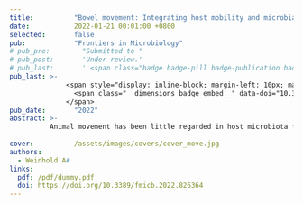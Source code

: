 ```yaml
---
title:          "Bowel movement: Integrating host mobility and microbial transmission across host taxa"
date:           2022-01-21 00:01:00 +0800
selected:       false
pub:            "Frontiers in Microbiology"
# pub_pre:        "Submitted to "
# pub_post:       'Under review.'
# pub_last:       ' <span class="badge badge-pill badge-publication badge-success">Spotlight</span>'
pub_last: >- 
              <span style="display: inline-block; margin-left: 10px; margin-right: 10px; vertical-align: middle;">
                <span class="__dimensions_badge_embed__" data-doi="10.3389/fmicb.2022.826364" data-style="small_rectangle"></span>
              </span>
pub_date:       "2022"
abstract: >-
          Animal movement has been little regarded in host microbiota frameworks, though it can directly influence major drivers of the host microbiota. Host movement can also extend the boundaries of microbial dispersal limitations and connect habitat patches across plant-pollinator networks.
                               
cover:          /assets/images/covers/cover_move.jpg
authors:
  - Weinhold A#
links:
  pdf: /pdf/dummy.pdf
  doi: https://doi.org/10.3389/fmicb.2022.826364
---
```

